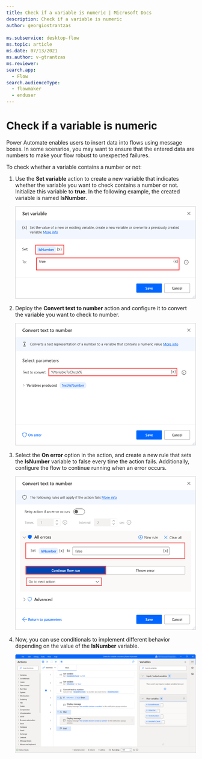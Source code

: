 ```yaml
---
title: Check if a variable is numeric | Microsoft Docs
description: Check if a variable is numeric	
author: georgiostrantzas

ms.subservice: desktop-flow
ms.topic: article
ms.date: 07/13/2021
ms.author: v-gtrantzas
ms.reviewer:
search.app: 
  - Flow
search.audienceType: 
  - flowmaker
  - enduser
---
```


# Check if a variable is numeric

Power Automate enables users to insert data into flows using message boxes. In some scenarios, you may want to ensure that the entered data are numbers to make your flow robust to unexpected failures.

To check whether a variable contains a number or not:

1. Use the **Set variable** action to create a new variable that indicates whether the variable you want to check contains a number or not. Initialize this variable to **true**. In the following example, the created variable is named **IsNumber**.

    ![Screenshot of the configured Set variable action.](media/check-if-variable-numeric/set-variable-action.png)

1. Deploy the **Convert text to number** action and configure it to convert the variable you want to check to number.

    ![Screenshot of the configured Convert text to number action.](media/check-if-variable-numeric/convert-text-number-action.png)

1. Select the **On error** option in the action, and create a new rule that sets the **IsNumber** variable to false every time the action fails. Additionally, configure the flow to continue running when an error occurs.

    ![Screenshot of the on error configuration of the Convert text to number action.](media/check-if-variable-numeric/convert-text-number-action-on-error.png)

1. Now, you can use conditionals to implement different behavior depending on the value of the **IsNumber** variable.

    ![Screenshot of the if - else block that checks the value of the IsNumber variable.](media/check-if-variable-numeric/conditionals.png)